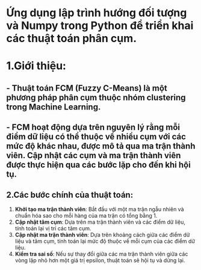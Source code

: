# Ứng dụng lập trình hướng đối tượng và Numpy trong Python để triển khai các thuật toán phân cụm.
# 1.Giới thiệu:
## - Thuật toán FCM (Fuzzy C-Means) là một phương pháp phân cụm thuộc nhóm clustering trong Machine Learning. 
## - FCM hoạt động dựa trên nguyên lý rằng mỗi điểm dữ liệu có thể thuộc về nhiều cụm với các mức độ khác nhau, được mô tả qua ma trận thành viên. Cập nhật các cụm và ma trận thành viên được thực hiện qua các bước lặp cho đến khi hội tụ.

## 2.Các bước chính của thuật toán:
1. **Khởi tạo ma trận thành viên**: Bắt đầu với một ma trận ngẫu nhiên và chuẩn hóa sao cho mỗi hàng của ma trận có tổng bằng 1.
2. **Cập nhật tâm cụm**: Dựa trên ma trận thành viên và các điểm dữ liệu, tính toán lại vị trí các tâm cụm.
3. **Cập nhật ma trận thành viên**: Dựa trên khoảng cách giữa các điểm dữ liệu và tâm cụm, tính toán lại mức độ thuộc về mỗi cụm của các điểm dữ liệu.
4. **Kiểm tra sai số**: Nếu sự thay đổi giữa các ma trận thành viên giữa các vòng lặp nhỏ hơn một giá trị epsilon, thuật toán sẽ hội tụ và dừng lại.
